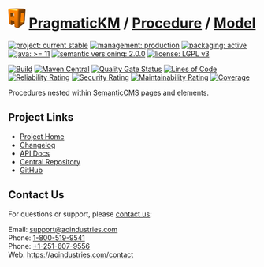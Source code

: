 # [<img src="ao-logo.png" alt="AO Logo" width="35" height="40">](https://github.com/ao-apps) [PragmaticKM](https://github.com/ao-apps/pragmatickm) / [Procedure](https://github.com/ao-apps/pragmatickm-procedure) / [Model](https://github.com/ao-apps/pragmatickm-procedure-model)

[![project: current stable](https://pragmatickm.com/ao-badges/project-current-stable.svg)](https://aoindustries.com/life-cycle#project-current-stable)
[![management: production](https://pragmatickm.com/ao-badges/management-production.svg)](https://aoindustries.com/life-cycle#management-production)
[![packaging: active](https://pragmatickm.com/ao-badges/packaging-active.svg)](https://aoindustries.com/life-cycle#packaging-active)  
[![java: &gt;= 11](https://pragmatickm.com/ao-badges/java-11.svg)](https://docs.oracle.com/en/java/javase/11/)
[![semantic versioning: 2.0.0](https://pragmatickm.com/ao-badges/semver-2.0.0.svg)](https://semver.org/spec/v2.0.0.html)
[![license: LGPL v3](https://pragmatickm.com/ao-badges/license-lgpl-3.0.svg)](https://www.gnu.org/licenses/lgpl-3.0)

[![Build](https://github.com/ao-apps/pragmatickm-procedure-model/workflows/Build/badge.svg?branch=1.x)](https://github.com/ao-apps/pragmatickm-procedure-model/actions?query=workflow%3ABuild)
[![Maven Central](https://maven-badges.herokuapp.com/maven-central/com.pragmatickm/pragmatickm-procedure-model/badge.svg)](https://maven-badges.herokuapp.com/maven-central/com.pragmatickm/pragmatickm-procedure-model)
[![Quality Gate Status](https://sonarcloud.io/api/project_badges/measure?branch=1.x&project=com.pragmatickm%3Apragmatickm-procedure-model&metric=alert_status)](https://sonarcloud.io/dashboard?branch=1.x&id=com.pragmatickm%3Apragmatickm-procedure-model)
[![Lines of Code](https://sonarcloud.io/api/project_badges/measure?branch=1.x&project=com.pragmatickm%3Apragmatickm-procedure-model&metric=ncloc)](https://sonarcloud.io/component_measures?branch=1.x&id=com.pragmatickm%3Apragmatickm-procedure-model&metric=ncloc)  
[![Reliability Rating](https://sonarcloud.io/api/project_badges/measure?branch=1.x&project=com.pragmatickm%3Apragmatickm-procedure-model&metric=reliability_rating)](https://sonarcloud.io/component_measures?branch=1.x&id=com.pragmatickm%3Apragmatickm-procedure-model&metric=Reliability)
[![Security Rating](https://sonarcloud.io/api/project_badges/measure?branch=1.x&project=com.pragmatickm%3Apragmatickm-procedure-model&metric=security_rating)](https://sonarcloud.io/component_measures?branch=1.x&id=com.pragmatickm%3Apragmatickm-procedure-model&metric=Security)
[![Maintainability Rating](https://sonarcloud.io/api/project_badges/measure?branch=1.x&project=com.pragmatickm%3Apragmatickm-procedure-model&metric=sqale_rating)](https://sonarcloud.io/component_measures?branch=1.x&id=com.pragmatickm%3Apragmatickm-procedure-model&metric=Maintainability)
[![Coverage](https://sonarcloud.io/api/project_badges/measure?branch=1.x&project=com.pragmatickm%3Apragmatickm-procedure-model&metric=coverage)](https://sonarcloud.io/component_measures?branch=1.x&id=com.pragmatickm%3Apragmatickm-procedure-model&metric=Coverage)

Procedures nested within [SemanticCMS](https://github.com/ao-apps/semanticcms) pages and elements.

## Project Links
* [Project Home](https://pragmatickm.com/procedure/model/)
* [Changelog](https://pragmatickm.com/procedure/model/changelog)
* [API Docs](https://pragmatickm.com/procedure/model/apidocs/)
* [Central Repository](https://central.sonatype.com/artifact/com.pragmatickm/pragmatickm-procedure-model)
* [GitHub](https://github.com/ao-apps/pragmatickm-procedure-model)

## Contact Us
For questions or support, please [contact us](https://aoindustries.com/contact):

Email: [support@aoindustries.com](mailto:support@aoindustries.com)  
Phone: [1-800-519-9541](tel:1-800-519-9541)  
Phone: [+1-251-607-9556](tel:+1-251-607-9556)  
Web: https://aoindustries.com/contact
